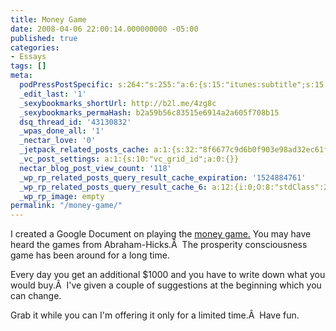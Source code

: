 ```yaml
---
title: Money Game
date: 2008-04-06 22:00:14.000000000 -05:00
published: true
categories:
- Essays
tags: []
meta:
  podPressPostSpecific: s:264:"s:255:"a:6:{s:15:"itunes:subtitle";s:15:"##PostExcerpt##";s:14:"itunes:summary";s:15:"##PostExcerpt##";s:15:"itunes:keywords";s:17:"##WordPressCats##";s:13:"itunes:author";s:10:"##Global##";s:15:"itunes:explicit";s:7:"Default";s:12:"itunes:block";s:7:"Default";}";";
  _edit_last: '1'
  _sexybookmarks_shortUrl: http://b2l.me/4zg8c
  _sexybookmarks_permaHash: b2a59b56c83515e6914a2a605f708b15
  dsq_thread_id: '43130832'
  _wpas_done_all: '1'
  _nectar_love: '0'
  _jetpack_related_posts_cache: a:1:{s:32:"8f6677c9d6b0f903e98ad32ec61f8deb";a:2:{s:7:"expires";i:1506734457;s:7:"payload";a:3:{i:0;a:1:{s:2:"id";i:3152;}i:1;a:1:{s:2:"id";i:234;}i:2;a:1:{s:2:"id";i:988;}}}}
  _vc_post_settings: a:1:{s:10:"vc_grid_id";a:0:{}}
  nectar_blog_post_view_count: '118'
  _wp_rp_related_posts_query_result_cache_expiration: '1524884761'
  _wp_rp_related_posts_query_result_cache_6: a:12:{i:0;O:8:"stdClass":2:{s:7:"post_id";s:4:"2330";s:5:"score";s:17:"79.25188838916183";}i:1;O:8:"stdClass":2:{s:7:"post_id";s:4:"2381";s:5:"score";s:17:"58.61249680122363";}i:2;O:8:"stdClass":2:{s:7:"post_id";s:4:"2342";s:5:"score";s:17:"57.24013977884782";}i:3;O:8:"stdClass":2:{s:7:"post_id";s:3:"585";s:5:"score";s:17:"56.98288141529534";}i:4;O:8:"stdClass":2:{s:7:"post_id";s:4:"2353";s:5:"score";s:18:"50.263722261432356";}i:5;O:8:"stdClass":2:{s:7:"post_id";s:4:"2335";s:5:"score";s:18:"50.263722261432356";}i:6;O:8:"stdClass":2:{s:7:"post_id";s:4:"2365";s:5:"score";s:18:"44.594496412706185";}i:7;O:8:"stdClass":2:{s:7:"post_id";s:3:"421";s:5:"score";s:17:"43.07392344596418";}i:8;O:8:"stdClass":2:{s:7:"post_id";s:3:"228";s:5:"score";s:17:"43.07392344596418";}i:9;O:8:"stdClass":2:{s:7:"post_id";s:4:"2363";s:5:"score";s:17:"38.77705461961383";}i:10;O:8:"stdClass":2:{s:7:"post_id";s:4:"2361";s:5:"score";s:17:"38.77705461961383";}i:11;O:8:"stdClass":2:{s:7:"post_id";s:4:"2359";s:5:"score";s:17:"38.77705461961383";}}
  _wp_rp_image: empty
permalink: "/money-game/"
---
```

I created a Google Document on playing the <a href="http://spreadsheets.google.com/pub?key=p_wO4GcmAAPnr4SiZK_Hudw" rel="nofollow">money game.</a> You may have heard the games from Abraham-Hicks.Â  The prosperity consciousness game has been around for a long time.

Every day you get an additional $1000 and you have to write down what you would buy.Â  I've given a couple of suggestions at the beginning which you can change.

Grab it while you can I'm offering it only for a limited time.Â  Have fun.
